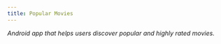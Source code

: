 ```yaml
---
title: Popular Movies
---
```


_Android app that helps users discover popular and highly rated movies._
